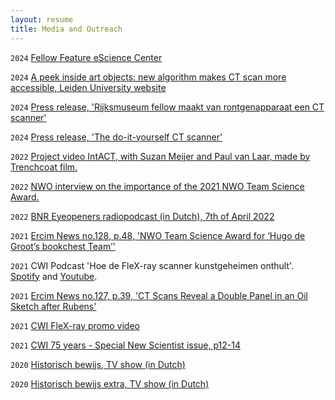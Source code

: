 ```yaml
---
layout: resume
title: Media and Outreach
---
```

`2024`
[Fellow Feature eScience Center](https://www.esciencecenter.nl/news/fellow-feature-francien-bossema/)

`2024` 
[A peek inside art objects: new algorithm makes CT scan more accessible, Leiden University website](https://www.universiteitleiden.nl/en/news/2024/06/a-peek-inside-art-objects-new-algorithm-makes-ct-scan-more-accessible)

`2024`
[Press release, 'Rijksmuseum fellow maakt van rontgenapparaat een CT scanner'](https://www.rijksmuseum.nl/nl/pers/persberichten/rijksmuseum-fellow-maakt-van-rontgenapparaat-een-ct-scanner)

`2024`
[Press release, 'The do-it-yourself CT scanner'](https://www.cwi.nl/en/news/the-do-it-yourself-ct-scanner/)

`2022`
[Project video IntACT, with Suzan Meijer and Paul van Laar, made by Trenchcoat film.](https://www.youtube.com/watch?v=TdhAO7CWjtA)

`2022` 
[NWO interview on the importance of the 2021 NWO Team Science Award.](https://www.nwo.nl/en/news/your-nominations-2022-nwo-domain-science-awards-are-welcome-until-june-16)

`2022` 
[BNR Eyeopeners radiopodcast (in Dutch), 7th of April 2022](https://www.bnr.nl/podcast/eyeopeners/10472713/de-geheimen-achter-de-nachtwacht-onthult-met-technologie)

`2021`
[Ercim News no.128, p.48, 'NWO Team Science Award for ‘Hugo de Groot’s bookchest Team’'](https://ercim-news.ercim.eu/images/stories/EN128/EN128-web.pdf)

`2021`
CWI Podcast 'Hoe de FleX-ray scanner kunstgeheimen onthult'. [Spotify](https://open.spotify.com/episode/6NBH16YvuTZjWbYDBI8LSA?si=0B8Vb4G-TDa7uoLKT-Q3_Q) and [Youtube](https://www.youtube.com/watch?v=8-z6BuM3798&t=49s).

`2021` 
[Ercim News no.127, p.39, 'CT Scans Reveal a Double Panel in an Oil Sketch after Rubens'](https://ercim-news.ercim.eu/images/stories/EN127/EN127-web.pdf)

`2021`
[CWI FleX-ray promo video](https://www.youtube.com/watch?v=6Zjm_L-cXEc)
 
`2021`
[CWI 75 years - Special New Scientist issue, p12-14](https://issuu.com/vmadmin/docs/cwi_special_75_years)

`2020`
[Historisch bewijs, TV show (in Dutch)](https://www.npostart.nl/historisch-bewijs/04-03-2020/AT_2127977)

`2020`
[Historisch bewijs extra, TV show (in Dutch)](https://www.npostart.nl/historisch-bewijs-extra/04-03-2020/WO_AT_15997049)
